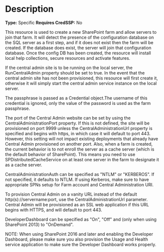 # Description

**Type:** Specific
**Requires CredSSP:** No

This resource is used to create a new SharePoint farm and allow servers to
join that farm. It will detect the presence of the configuration database
on the SQL server as a first step, and if it does not exist then the farm
will be created. If the database does exist, the server will join that
configuration database. Once the config DB has been created, the
resource will install local help collections, secure resources and activate
features.

If the central admin site is to be running on the local server, the
RunCentralAdmin property should be set to true. In the event that the central
admin site has not been provisioned, this resource will first create it,
otherwise it will simply start the central admin service instance on the
local server.

The passphrase is passed as a Credential object.The username of this
credential is ignored, only the value of the password is used as the farm
passphrase.

The port of the Central Admin website can be set by using the
CentralAdministrationPort property. If this is not defined, the site will be
provisioned on port 9999 unless the CentralAdministrationUrl property is
specified and begins with https, in which case it will default to port 443.
However, this setting will not impact existing deployments that already have
Central Admin provisioned on another port. Also, when a farm is created, the
current behavior is to not enroll the server as a cache server (which is the
default behavior of SharePoint). This means you need to use
SPDistributedCacheService on at least one server in the farm to designate it
as a cache server.

CentralAdministrationAuth can be specified as "NTLM" or "KERBEROS". If not
specified, it defaults to NTLM. If using Kerberos, make sure to have
appropriate SPNs setup for Farm account and Central Administration URI.

To provision Central Admin on a vanity URL instead of the default
http(s)://servername:port, use the CentralAdministrationUrl parameter.
Central Admin will be provisioned as an SSL web application if this URL
begins with HTTPS, and will default to port 443.

DeveloperDashboard can be specified as "On", "Off" and (only when using
SharePoint 2013) to "OnDemand".

NOTE:
When using SharePoint 2016 and later and enabling the Developer Dashboard,
please make sure you also provision the Usage and Health service application
to make sure the Developer Dashboard works properly.
